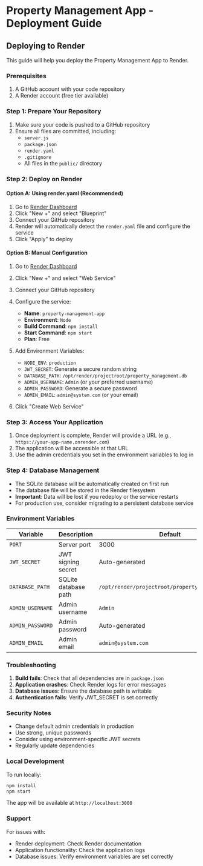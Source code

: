 # Property Management App - Deployment Guide

## Deploying to Render

This guide will help you deploy the Property Management App to Render.

### Prerequisites

1. A GitHub account with your code repository
2. A Render account (free tier available)

### Step 1: Prepare Your Repository

1. Make sure your code is pushed to a GitHub repository
2. Ensure all files are committed, including:
   - `server.js`
   - `package.json`
   - `render.yaml`
   - `.gitignore`
   - All files in the `public/` directory

### Step 2: Deploy on Render

#### Option A: Using render.yaml (Recommended)

1. Go to [Render Dashboard](https://dashboard.render.com/)
2. Click "New +" and select "Blueprint"
3. Connect your GitHub repository
4. Render will automatically detect the `render.yaml` file and configure the service
5. Click "Apply" to deploy

#### Option B: Manual Configuration

1. Go to [Render Dashboard](https://dashboard.render.com/)
2. Click "New +" and select "Web Service"
3. Connect your GitHub repository
4. Configure the service:
   - **Name**: `property-management-app`
   - **Environment**: `Node`
   - **Build Command**: `npm install`
   - **Start Command**: `npm start`
   - **Plan**: Free

5. Add Environment Variables:
   - `NODE_ENV`: `production`
   - `JWT_SECRET`: Generate a secure random string
   - `DATABASE_PATH`: `/opt/render/projectroot/property_management.db`
   - `ADMIN_USERNAME`: `Admin` (or your preferred username)
   - `ADMIN_PASSWORD`: Generate a secure password
   - `ADMIN_EMAIL`: `admin@system.com` (or your email)

6. Click "Create Web Service"

### Step 3: Access Your Application

1. Once deployment is complete, Render will provide a URL (e.g., `https://your-app-name.onrender.com`)
2. The application will be accessible at that URL
3. Use the admin credentials you set in the environment variables to log in

### Step 4: Database Management

- The SQLite database will be automatically created on first run
- The database file will be stored in the Render filesystem
- **Important**: Data will be lost if you redeploy or the service restarts
- For production use, consider migrating to a persistent database service

### Environment Variables

| Variable | Description | Default |
|----------|-------------|---------|
| `PORT` | Server port | 3000 |
| `JWT_SECRET` | JWT signing secret | Auto-generated |
| `DATABASE_PATH` | SQLite database path | `/opt/render/projectroot/property_management.db` |
| `ADMIN_USERNAME` | Admin username | `Admin` |
| `ADMIN_PASSWORD` | Admin password | Auto-generated |
| `ADMIN_EMAIL` | Admin email | `admin@system.com` |

### Troubleshooting

1. **Build fails**: Check that all dependencies are in `package.json`
2. **Application crashes**: Check Render logs for error messages
3. **Database issues**: Ensure the database path is writable
4. **Authentication fails**: Verify JWT_SECRET is set correctly

### Security Notes

- Change default admin credentials in production
- Use strong, unique passwords
- Consider using environment-specific JWT secrets
- Regularly update dependencies

### Local Development

To run locally:

```bash
npm install
npm start
```

The app will be available at `http://localhost:3000`

### Support

For issues with:
- Render deployment: Check Render documentation
- Application functionality: Check the application logs
- Database issues: Verify environment variables are set correctly 